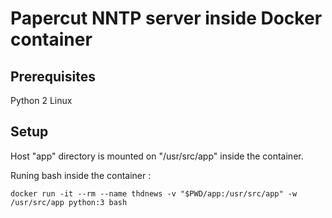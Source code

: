 # Papercut NNTP server inside Docker container

## Prerequisites
Python 2
Linux

## Setup

Host "app" directory is mounted on "/usr/src/app" inside the container.

Runing bash inside the container :
```
docker run -it --rm --name thdnews -v "$PWD/app:/usr/src/app" -w /usr/src/app python:3 bash
```

